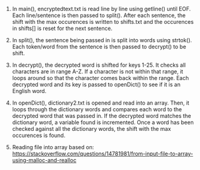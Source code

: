 1. In main(), encryptedtext.txt is read line by line using getline() until EOF. Each line/sentence is then passed to split(). After each sentence, the shift with the max occurences is written to shifts.txt and the occurences in shifts[] is reset for the next sentence.

2. In split(), the sentence being passed in is split into words using strtok(). Each token/word from the sentence is then passed to decrypt() to be shift.

3. In decrypt(), the decrypted word is shifted for keys 1-25. It checks all characters are in range A-Z. If a character is not within that range, it loops around so that the character comes back within the range. Each decrypted word and its key is passed to openDict() to see if it is an English word.

4. In openDict(), dictionary2.txt is opened and read into an array. Then, it loops through the dictionary words and compares each word to the decrypted word that was passed in. If the decrypted word matches the dictionary word, a variable found is incremented. Once a word has been checked against all the dictionary words, the shift with the max occurences is found.

5. Reading file into array based on: https://stackoverflow.com/questions/14781981/from-input-file-to-array-using-malloc-and-realloc
